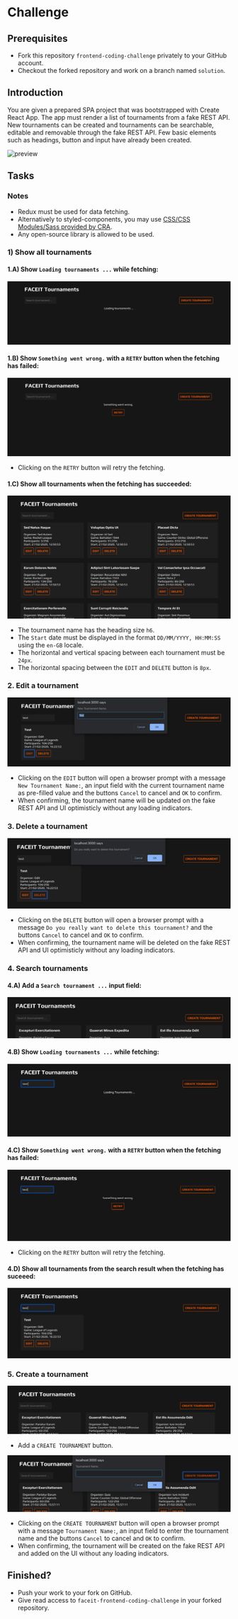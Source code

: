 # Challenge

## Prerequisites

- Fork this repository `frontend-coding-challenge` privately to your GitHub account.
- Checkout the forked repository and work on a branch named `solution`.

## Introduction

You are given a prepared SPA project that was bootstrapped with Create React App. The app must render a list of tournaments from a fake REST API. New tournaments can be created and tournaments can be searchable, editable and removable through the fake REST API. Few basic elements such as headings, button and input have already been created.

![preview](.github/preview.gif)

## Tasks

### Notes

- Redux must be used for data fetching.
- Alternatively to styled-components, you may use [CSS/CSS Modules/Sass provided by CRA](https://create-react-app.dev/docs/adding-a-stylesheet).
- Any open-source library is allowed to be used.

### 1) Show all tournaments

#### 1.A) Show `Loading tournaments ...` while fetching:

![loading](.github/loading-state.png)

#### 1.B) Show `Something went wrong.` with a `RETRY` button when the fetching has failed:

![error](.github/error-state.png)

- Clicking on the `RETRY` button will retry the fetching.

#### 1.C) Show all tournaments when the fetching has succeeded:

![success](.github/success-state.png)

- The tournament name has the heading size `h6`.
- The `Start` date must be displayed in the format `DD/MM/YYYY, HH:MM:SS` using the `en-GB` locale.
- The horizontal and vertical spacing between each tournament must be `24px`.
- The horizontal spacing between the `EDIT` and `DELETE` button is `8px`.

### 2. Edit a tournament

![edit-promp](.github/edit-prompt.png)

- Clicking on the `EDIT` button will open a browser prompt with a message `New Tournament Name:`, an input field with the current tournament name as pre-filled value and the buttons `Cancel` to cancel and `OK` to confirm.
- When confirming, the tournament name will be updated on the fake REST API and UI optimisticly without any loading indicators.

### 3. Delete a tournament

![delete-promp](.github/delete-prompt.png)

- Clicking on the `DELETE` button will open a browser prompt with a message `Do you really want to delete this tournament?` and the buttons `Cancel` to cancel and `OK` to confirm.
- When confirming, the tournament name will be deleted on the fake REST API and UI optimisticly without any loading indicators.

### 4. Search tournaments

#### 4.A) Add a `Search tournament ...` input field:

![search-input](.github/search-input.png)

#### 4.B) Show `Loading tournaments ...` while fetching:

![search-loading](.github/search-loading-state.png)

#### 4.C) Show `Something went wrong.` with a `RETRY` button when the fetching has failed:

![search-error](.github/search-error-state.png)

- Clicking on the `RETRY` button will retry the fetching.

#### 4.D) Show all tournaments from the search result when the fetching has suceeed:

![search-success](.github/search-success-state.png)

### 5. Create a tournament

![create-tournament](.github/create-tournament.png)

- Add a `CREATE TOURNAMENT` button.

![create-tournament-prompt](.github/create-tournament-prompt.png)

- Clicking on the `CREATE TOURNAMENT` button will open a browser prompt with a message `Tournament Name:`, an input field to enter the tournament name and the buttons `Cancel` to cancel and `OK` to confirm.
- When confirming, the tournament will be created on the fake REST API and added on the UI without any loading indicators.

## Finished?

- Push your work to your fork on GitHub.
- Give read access to `faceit-frontend-coding-challenge` in your forked repository.
